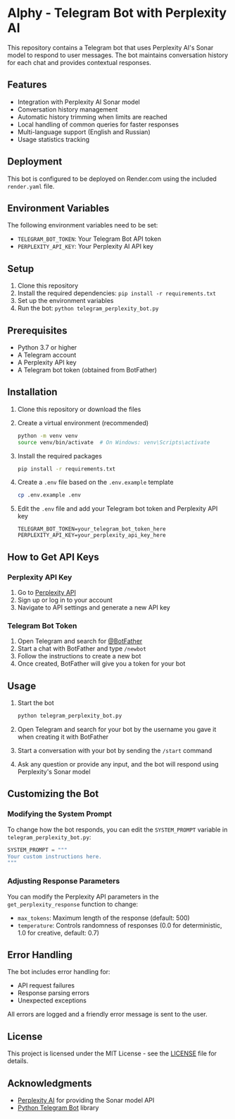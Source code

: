 # Alphy - Telegram Bot with Perplexity AI

This repository contains a Telegram bot that uses Perplexity AI's Sonar model to respond to user messages. The bot maintains conversation history for each chat and provides contextual responses.

## Features

- Integration with Perplexity AI Sonar model
- Conversation history management
- Automatic history trimming when limits are reached
- Local handling of common queries for faster responses
- Multi-language support (English and Russian)
- Usage statistics tracking

## Deployment

This bot is configured to be deployed on Render.com using the included `render.yaml` file.

## Environment Variables

The following environment variables need to be set:

- `TELEGRAM_BOT_TOKEN`: Your Telegram Bot API token
- `PERPLEXITY_API_KEY`: Your Perplexity AI API key

## Setup

1. Clone this repository
2. Install the required dependencies: `pip install -r requirements.txt`
3. Set up the environment variables
4. Run the bot: `python telegram_perplexity_bot.py`

## Prerequisites

- Python 3.7 or higher
- A Telegram account
- A Perplexity API key
- A Telegram bot token (obtained from BotFather)

## Installation

1. Clone this repository or download the files

2. Create a virtual environment (recommended)
   ```bash
   python -m venv venv
   source venv/bin/activate  # On Windows: venv\Scripts\activate
   ```

3. Install the required packages
   ```bash
   pip install -r requirements.txt
   ```

4. Create a `.env` file based on the `.env.example` template
   ```bash
   cp .env.example .env
   ```

5. Edit the `.env` file and add your Telegram bot token and Perplexity API key
   ```
   TELEGRAM_BOT_TOKEN=your_telegram_bot_token_here
   PERPLEXITY_API_KEY=your_perplexity_api_key_here
   ```

## How to Get API Keys

### Perplexity API Key
1. Go to [Perplexity API](https://www.perplexity.ai/settings/api)
2. Sign up or log in to your account
3. Navigate to API settings and generate a new API key

### Telegram Bot Token
1. Open Telegram and search for [@BotFather](https://t.me/BotFather)
2. Start a chat with BotFather and type `/newbot`
3. Follow the instructions to create a new bot
4. Once created, BotFather will give you a token for your bot

## Usage

1. Start the bot
   ```bash
   python telegram_perplexity_bot.py
   ```

2. Open Telegram and search for your bot by the username you gave it when creating it with BotFather

3. Start a conversation with your bot by sending the `/start` command

4. Ask any question or provide any input, and the bot will respond using Perplexity's Sonar model

## Customizing the Bot

### Modifying the System Prompt

To change how the bot responds, you can edit the `SYSTEM_PROMPT` variable in `telegram_perplexity_bot.py`:

```python
SYSTEM_PROMPT = """
Your custom instructions here.
"""
```

### Adjusting Response Parameters

You can modify the Perplexity API parameters in the `get_perplexity_response` function to change:

- `max_tokens`: Maximum length of the response (default: 500)
- `temperature`: Controls randomness of responses (0.0 for deterministic, 1.0 for creative, default: 0.7)

## Error Handling

The bot includes error handling for:
- API request failures
- Response parsing errors
- Unexpected exceptions

All errors are logged and a friendly error message is sent to the user.

## License

This project is licensed under the MIT License - see the [LICENSE](LICENSE) file for details.

## Acknowledgments

- [Perplexity AI](https://www.perplexity.ai/) for providing the Sonar model API
- [Python Telegram Bot](https://github.com/python-telegram-bot/python-telegram-bot) library 